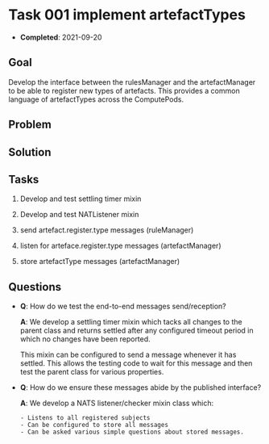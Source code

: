 # Task 001 implement artefactTypes

- **Completed**: 2021-09-20

## Goal

Develop the interface between the rulesManager and the artefactManager to
be able to register new types of artefacts. This provides a common
language of artefactTypes across the ComputePods.

## Problem

## Solution

## Tasks

1. Develop and test settling timer mixin

2. Develop and test NATListener mixin

3. send artefact.register.type messages (ruleManager)

4. listen for arteface.register.type messages (artefactManager)

5. store artefactType messages (artefactManager)

## Questions

- **Q**: How do we test the end-to-end messages send/reception?

    **A**: We develop a settling timer mixin which tacks all changes to the
    parent class and returns settled after any configured timeout period in
    which no changes have been reported.

    This mixin can be configured to send a message whenever it has settled.
    This allows the testing code to wait for this message and then test the
    parent class for various properties.

- **Q**: How do we ensure these messages abide by the published interface?

    **A**: We develop a NATS listener/checker mixin class which:

      - Listens to all registered subjects
      - Can be configured to store all messages
      - Can be asked various simple questions about stored messages.
